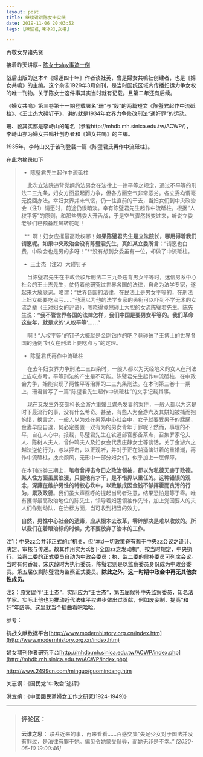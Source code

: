 ```yaml
---
layout: post
title: 继续讲讲陈女士实绩
date: 2019-11-06 20:03:52
tags: [陳璧君,陳冰如,女權]

---
```

再敬女界诸先贤  

接着昨天讲厚~ [陈女士slay事迹一例](http://allin-1.lofter.com/post/1e948a0d_1c6f7f6ec)  

战后出版的这本↑《婦運四十年》作者谈社英，曾是婦女共鳴社创建者，也是《婦女共鳴》的主编。这个杂志1929年3月创刊，是当时国统区域内传播妇运力争女权的唯一刊物。关于陈女士这件事其实当时就有记载。且第二年还有后续。

《婦女共鳴》第三卷第十一期登载署名“珊”与“毅”的两篇短文《陈璧君起作中流砥柱》、《王士杰大碰钉子》，讲的就是1934年女界力争修改刑法“通奸罪”的运动。

珊、毅其实都是李峙山的笔名（参看http://mhdb.mh.sinica.edu.tw/ACWP/），李峙山亦为婦女共鳴社创办者和《婦女共鳴》的主编。

1935年，李峙山又于该刊登载一篇《陈璧君氏再作中流砥柱》。

在此均摘录如下

> *   陈璧君先生起作中流砥柱
>     
>     
> 
>     此次立法院违背党纲约法男女在法律上一律平等之规定，通过不平等的刑法二三九条，妇女方面虽起而力争，但各方面空气非常恶劣。各立委均谓毫无挽回办法。幸妇女界并未气馁，仍一往直前的干去，当妇女们到中央政治会（注1）请愿时，前途仍很暗淡。幸有陈璧君先生起作中流砥柱，根据“人权平等”的原则，和那些男委大开舌战，于是空气骤然转变过来，听说立委老爷们已预备趁风转舵呢！
> 
>   **  啊！妇女应攫最高政权哪！**如果陈璧君先生是立法院长，哪用得着我们请愿呢。如果中央政治会没有陈璧君先生，真如某立委所言：**“请愿也白费，中政会也是男的多呀！”**没有想到女委虽有一位，却做了中流砥柱。
> 
> *   王士杰（注2）大碰钉子
>     
>     
> 
>     当陈璧君先生在中政会驳斥刑法二三九条违背男女平等时，迷信男系中心社会的王士杰先生，仗恃着他研究过世界各国的法律，自命为法学专家，遂起来大放厥词。略谓：“世界各国的法律，在民法上是男女平等的，在刑法上妇女都要吃点亏……”他满以为他的法学专家的头衔可以吓到不学无术的女流之辈（王对妇女的评语），哪晓得竟然碰上大胆的女流陈璧君先生。陈先生说：**“我不管世界各国的法律怎样，我们中国是要男女平等的。我们革命这些年，就是求的‘人权平等’……”**
> 
>     啊！“人权平等”的钉子大概就是金刚钻作的吧？竟碰破了王博士的世界各国的通例“妇女在刑法上要吃点亏”的定理。
> 
> *   陈璧君氏再作中流砥柱
>     
>     
> 
>     在去年妇女界力争刑法二三四条时，一般人都以为天经地义的女人在刑法上应吃点亏，平等刑法的产生是不可能。陈璧君先生起作中流砥柱，在中政会力争，始能实现了两性平等治罪的二三九条刑法。在本刊第三卷十一期上，珊君曾写了一篇“陈璧君先生起作中流砥柱”的文字记载其事。
> 
>     现在又发生外交部科长金游六重婚且谋杀发妻的案件，一般人都以为这是时下最流行的事，没有什么希奇。甚至，有些人为金游六及其姘妇被捕而抱惋惜，换言之，一般人以为处在男系中心社会中，女子就要受男子的蹂躏，金妻早应自退，何必定要置一双有为的男女青年于罪呢？然而，事理的不平，自在人心中。报载，陈璧君先生在铁道部官邸备茶点，召集罗家伦夫人、陈树人夫人、曾仲鸣夫人及妇女会代表庄静女士等谈话，关于金游六之越法逆伦行为，与以抨击，以正观听，并对于正在汹涌演进着的重婚潮，再作中流砥柱，挽此颓风，无形中一部分妇女们，似乎加上一层保障。
> 
> 在本刊四卷三期上，**笔者曾抨击今日之政治领袖，都以为私德无害于政德。某人性方面虽属浪漫，只要他有才干，是不惜畀以重任的。这种错误的观念，深藏在维护男性的特权心坎中，以致酿成因金钱不够挥霍而贪污的行为，累及政德**。我们虽大声亟呼的提起当局者注意，结果恐怕是等于零。唯有攫得最高政治地位的陈先生，领导着妇运领袖作先锋，加上党国要人的夫人们作别动队，在治标方面，当可收到相当的效力。
> 
> **自然，男性中心社会的遗毒，应从根本去改革，零碎解决是难以收效的。所以我们在着眼治标的时候，尤不要放弃了治本的工作。**

注1：中央zz会并非正式的zf机关，但“本d一切政策脊有赖于中央zz会议之设计、决定、审核与传递。故其作用实为d治下全国zz之发动机”。按当时规定，中央执行、监察二委的正式委员自动为中政会委员；执、监二委的候补委员可列席会议。当时有何香凝、宋庆龄时为执行委员，陈璧君则是以监察委员身份成为中政会委员。第五届仅剩陈璧君为监察正式委员。**除此之外，这一时期中政会中再无其他女性成员。**

注2：原文误作“王士杰”，实际应为“王世杰”，第五届候补中央监察委员，知名法学家。实际上他也为推动近代法律平权进步做出过贡献，例如废妾制、提高“和奸”年龄等。这里就当个插曲看吧哈哈。

参考：

抗战文献数据平台[http://www.modernhistory.org.cn/index.htm](http://www.modernhistory.org.cn/index.htm)

婦女期刊作者研究平台[http://mhdb.mh.sinica.edu.tw/ACWP/index.php](http://mhdb.mh.sinica.edu.tw/ACWP/index.php)

http://www.2499cn.com/minguo/guomindang.htm

关志钢：《国民党“中政会”述评》

洪宜嫃：《中國國民黨婦女工作之研究(1924-1949)》

---
> ### 评论区：
>**云谁之思：** 联系近来的事，再来看看……百感交集“失足少女对于国法并没有罪过，是法律有罪于她。偏见令她蒙受耻辱，而她无非是不幸。”  *[2020-05-10 19:00:46]*
>
>